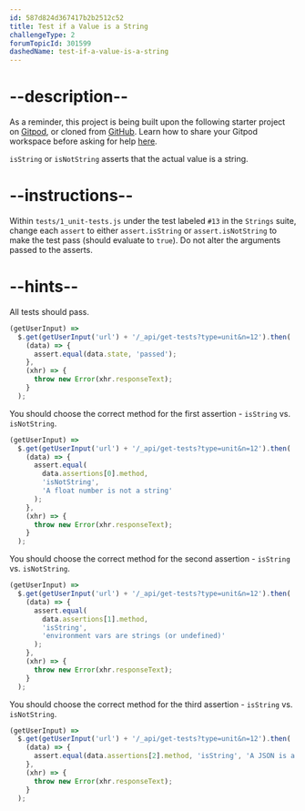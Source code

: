 ```yaml
---
id: 587d824d367417b2b2512c52
title: Test if a Value is a String
challengeType: 2
forumTopicId: 301599
dashedName: test-if-a-value-is-a-string
---
```


# --description--

As a reminder, this project is being built upon the following starter project on <a href="https://gitpod.io/?autostart=true#https://github.com/freeCodeCamp/boilerplate-mochachai/" target="_blank" rel="noopener noreferrer nofollow">Gitpod</a>, or cloned from <a href="https://github.com/freeCodeCamp/boilerplate-mochachai/" target="_blank" rel="noopener noreferrer nofollow">GitHub</a>. Learn how to share your Gitpod workspace before asking for help <a href="https://forum.freecodecamp.org/t/how-to-use-gitpod-in-the-curriculum/668669#how-can-i-share-my-workspace-to-get-help-8" target="_blank" rel="noopener noreferrer nofollow">here</a>.

`isString` or `isNotString` asserts that the actual value is a string.

# --instructions--

Within `tests/1_unit-tests.js` under the test labeled `#13` in the `Strings` suite, change each `assert` to either `assert.isString` or `assert.isNotString` to make the test pass (should evaluate to `true`). Do not alter the arguments passed to the asserts.

# --hints--

All tests should pass.

```js
(getUserInput) =>
  $.get(getUserInput('url') + '/_api/get-tests?type=unit&n=12').then(
    (data) => {
      assert.equal(data.state, 'passed');
    },
    (xhr) => {
      throw new Error(xhr.responseText);
    }
  );
```

You should choose the correct method for the first assertion - `isString` vs. `isNotString`.

```js
(getUserInput) =>
  $.get(getUserInput('url') + '/_api/get-tests?type=unit&n=12').then(
    (data) => {
      assert.equal(
        data.assertions[0].method,
        'isNotString',
        'A float number is not a string'
      );
    },
    (xhr) => {
      throw new Error(xhr.responseText);
    }
  );
```

You should choose the correct method for the second assertion - `isString` vs. `isNotString`.

```js
(getUserInput) =>
  $.get(getUserInput('url') + '/_api/get-tests?type=unit&n=12').then(
    (data) => {
      assert.equal(
        data.assertions[1].method,
        'isString',
        'environment vars are strings (or undefined)'
      );
    },
    (xhr) => {
      throw new Error(xhr.responseText);
    }
  );
```

You should choose the correct method for the third assertion - `isString` vs. `isNotString`.

```js
(getUserInput) =>
  $.get(getUserInput('url') + '/_api/get-tests?type=unit&n=12').then(
    (data) => {
      assert.equal(data.assertions[2].method, 'isString', 'A JSON is a string');
    },
    (xhr) => {
      throw new Error(xhr.responseText);
    }
  );
```

